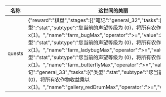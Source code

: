 | 名称  | 这世间的美丽 |
| --- | ------ |
| quests | {"reward":"棋盘","stages":[{"笔记":"general_32","tasks":[{"类型":"stat","subtype":"您当前的声望等级为 (0)，将所有农作物收益乘以 x(1)。","name":"farm_bugMax","operator":">=","value":250},{"类型":"stat","subtype":"您当前的声望等级为 (0)，将所有农作物收益乘以 x(1)。","name":"farm_ladybugMax","operator":">=","value":250},{"类型":"stat","subtype":"您当前的声望等级为 (0)，将所有农作物收益乘以 x(1)。","name":"farm_butterflyMax","operator":">=","value":50}]},{"笔记":"general_33","tasks":[{"类型":"stat","subtype":"您当前的声望等级为 (0)，将所有农作物收益乘以 x(1)。","name":"gallery_redDrumMax","operator":">=","value":1200}]}]} |
